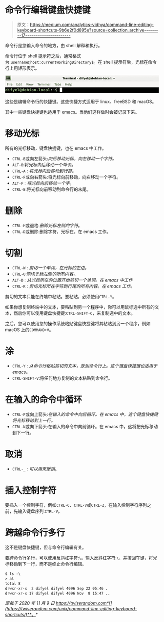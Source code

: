 # 命令行编辑键盘快捷键

> 原文：<https://medium.com/analytics-vidhya/command-line-editing-keyboard-shortcuts-9b6e2f0d895e?source=collection_archive---------17----------------------->

命令行是您输入命令的地方，由 shell 解释和执行。

命令行位于 shell 提示符之后，通常格式为:`username@host:currentWorkingDirectory$`。在 shell 提示符后，光标在命令行上用矩形表示。

![](img/4727d9eecffc6a35136bac62be4d5779.png)

这些是编辑命令行的快捷键。这些快捷方式适用于 linux、freeBSD 和 macOS。

其中一些键盘快捷键也适用于 emacs。当他们这样做时会被记录下来。

# 移动光标

所有的光标移动，键盘快捷键，也在 emacs 中工作。

*   `CTRL-B`或向左箭头:*向后移动光标，向左移动一个字符。*
*   `ALT-B`:将光标向后移动一个单词。
*   `CTRL-A` : *将光标向后移动到行首。*
*   `CTRL-F`或向右箭头:将光标向前移动，向右移动一个字符。
*   `ALT-F` : *将光标向前移动一个字*。
*   `CTRL-E`:将光标向前移动到命令行的末尾。

# 删除

*   `CTRL-H`或退格:*删除光标左侧的字符*。
*   `CTRL-D`或删除:删除字符，光标在。在 emacs 工作。

# 切割

*   `CTRL-W` : *剪切一个单词，在光标的左边。*
*   `CTRL-U`:剪切光标左侧的所有内容。
*   `ALT-D` : *从光标所在的位置开始剪切一个单词。在 emacs 中工作*
*   `CTRL-K` : *剪切光标所在字符到行尾的所有内容。在 emacs 工作。*

剪切的文本只能在终端中粘贴。要粘贴，必须使用`CTRL-Y`。

如果你想复制终端中的文本，要粘贴到另一个程序中，你可以用鼠标选中所有的文本，然后你可以使用键盘快捷键:`CTRL-SHIFT-C`，来复制选中的文本。

之后，您可以使用您的操作系统粘贴键盘快捷键将其粘贴到另一个程序，例如 macOS 上的`COMMAND+V`。

# 涂

*   `CTRL-Y` : *从命令行粘贴剪切的文本，放到命令行上。这个键盘快捷键也适用于 emacs。*
*   `CTRL-SHIFT-V`:将任何地方复制的文本粘贴到命令行。

# 在输入的命令中循环

*   `CTRL-P`或向上箭头:*在输入的命令中向后循环。在 emacs 中，这个键盘快捷键将光标移动到上一行。*
*   `CTRL-N`或向下箭头:在输入的命令中向前循环。在 emacs 中，这将把光标移动到下一行。

# 取消

*   `CTRL-_` : *可以用来撤销*。

# 插入控制字符

要插入一个控制字符，例如`CTRL-C`、`CTRL-V`或`CTRL-Z`，在输入控制字符序列之前，先输入键盘序列:`CTRL-V`。

# 跨越命令行多行

这不是键盘快捷键，但与命令行编辑有关。

要跨命令行多行，可以使用反斜杠字符:`\`。输入反斜杠字符:`\`，并按回车键，将光标移动到下一行，而不是终止命令行编辑。

```
$ ls -\
> al
total 8
drwxr-xr-x  2 difyel difyel 4096 Sep 22 05:46 .
drwxr-xr-x 17 difyel difyel 4096 Nov  8 15:47 ..
```

*原载于 2020 年 11 月 9 日 https://twiserandom.com*[](https://twiserandom.com/unix/command-line-editing-keyboard-shortcuts/)**。**